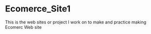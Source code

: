# Ecomerce_Site1
This is the web sites or project I work on to make and practice making Ecomerc Web site
